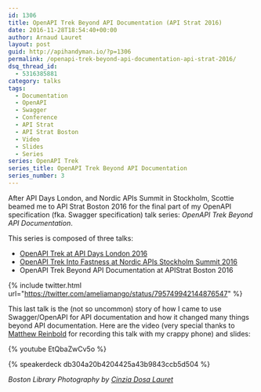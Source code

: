 ```yaml
---
id: 1306
title: OpenAPI Trek Beyond API Documentation (API Strat 2016)
date: 2016-11-28T18:54:40+00:00
author: Arnaud Lauret
layout: post
guid: http://apihandyman.io/?p=1306
permalink: /openapi-trek-beyond-api-documentation-api-strat-2016/
dsq_thread_id:
  - 5316385881
category: talks
tags:
  - Documentation
  - OpenAPI
  - Swagger
  - Conference
  - API Strat
  - API Strat Boston
  - Video
  - Slides
  - Series
series: OpenAPI Trek
series_title: OpenAPI Trek Beyond API Documentation
series_number: 3
---
```

After API Days London, and Nordic APIs Summit in Stockholm, Scottie beamed me to API Strat Boston 2016 for the final part of my OpenAPI specification (fka. Swagger specification) talk series: *OpenAPI Trek Beyond API Documentation*.<!--more-->

This series is composed of three talks:

- [OpenAPI Trek at API Days London 2016](/openapi-trek-api-days-london-2016/)
- [OpenAPI Trek Into Fastness at Nordic APIs Stockholm Summit 2016](/openapi-trek-into-fastness-nordic-apis-summit-2016/)
- OpenAPI Trek Beyond API Documentation at APIStrat Boston 2016

{% include twitter.html url="https://twitter.com/ameliamango/status/795749942144876547" %}

This last talk is the (not so uncommon) story of how I came to use Swagger/OpenAPI for API documentation and how it changed many things beyond API documentation. Here are the video (very special thanks to [Matthew Reinbold](https://twitter.com/libel_vox) for recording this talk with my crappy phone) and slides:
  
{% youtube EtQbaZwCv5o %}
  
{% speakerdeck db304a20b4204425a43b9843ccb5d504 %}
  
*Boston Library Photography by [Cinzia Dosa Lauret](http://www.misterlapin.com)*